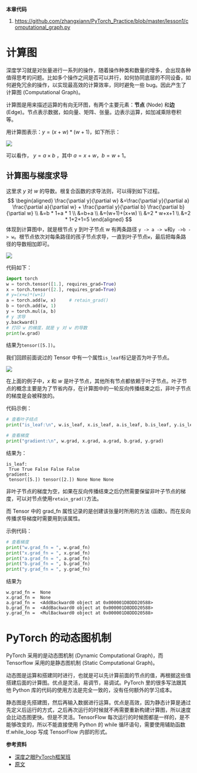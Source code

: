 **本章代码**

1. https://github.com/zhangxiann/PyTorch_Practice/blob/master/lesson1/computational_graph.py

# 计算图

深度学习就是对张量进行一系列的操作，随着操作种类和数量的增多，会出现各种值得思考的问题。比如多个操作之间是否可以并行，如何协同底层的不同设备，如何避免冗余的操作，以实现最高效的计算效率，同时避免一些 bug。因此产生了计算图 (Computational Graph)。

计算图是用来描述运算的有向无环图，有两个主要元素：**节点** (Node) 和**边** (Edge)。节点表示数据，如向量、矩阵、张量。边表示运算，如加减乘除卷积等。

用计算图表示：$y=(x+w)*(w+1)$，如下所示：

![](https://gitee.com/liuhuihe/Ehe/raw/master/images/深度之眼PyTorch框架班-20201215-224439-556326.png)


可以看作， $y=a \times b$ ，其中 $a=x+w$，$b=w+1$。

## 计算图与梯度求导

这里求 $y$ 对 $w$ 的导数。根复合函数的求导法则，可以得到如下过程。
$$
\begin{aligned} 
\frac{\partial y}{\partial w} 
&=\frac{\partial y}{\partial a} \frac{\partial a}{\partial w} + \frac{\partial y}{\partial b} \frac{\partial b}{\partial w} \\ 
&=b * 1+a * 1 \\ 
&=b+a \\ 
&=(w+1)+(x+w) \\ 
&=2 * w+x+1 \\ 
&=2 * 1+2+1=5
\end{aligned}
$$
体现到计算图中，就是根节点 y 到叶子节点 w 有两条路径 `y -> a -> w`和`y ->b -> w`。根节点依次对每条路径的孩子节点求导，一直到叶子节点`w`，最后把每条路径的导数相加即可。

![](https://gitee.com/liuhuihe/Ehe/raw/master/images/深度之眼PyTorch框架班-20201215-224439-559102.png)


代码如下：

```python
import torch
w = torch.tensor([1.], requires_grad=True)
x = torch.tensor([2.], requires_grad=True)
# y=(x+w)*(w+1)
a = torch.add(w, x)     # retain_grad()
b = torch.add(w, 1)
y = torch.mul(a, b)
# y 求导
y.backward()
# 打印 w 的梯度，就是 y 对 w 的导数
print(w.grad)
```

结果为`tensor([5.])`。

我们回顾前面说过的 Tensor 中有一个属性`is_leaf`标记是否为叶子节点。

![](https://gitee.com/liuhuihe/Ehe/raw/master/images/深度之眼PyTorch框架班-20201215-224439-525401.png)


在上面的例子中，$x$ 和 $w$ 是叶子节点，其他所有节点都依赖于叶子节点。叶子节点的概念主要是为了节省内存，在计算图中的一轮反向传播结束之后，非叶子节点的梯度是会被释放的。

代码示例：

```python
# 查看叶子结点
print("is_leaf:\n", w.is_leaf, x.is_leaf, a.is_leaf, b.is_leaf, y.is_leaf)

# 查看梯度
print("gradient:\n", w.grad, x.grad, a.grad, b.grad, y.grad)
```

结果为：

```
is_leaf:
 True True False False False
gradient:
 tensor([5.]) tensor([2.]) None None None
```

非叶子节点的梯度为空，如果在反向传播结束之后仍然需要保留非叶子节点的梯度，可以对节点使用`retain_grad()`方法。

而 Tensor 中的 grad_fn 属性记录的是创建该张量时所用的方法 (函数)。而在反向传播求导梯度时需要用到该属性。

示例代码：

```python
# 查看梯度
print("w.grad_fn = ", w.grad_fn)
print("x.grad_fn = ", x.grad_fn)
print("a.grad_fn = ", a.grad_fn)
print("b.grad_fn = ", b.grad_fn)
print("y.grad_fn = ", y.grad_fn)
```

结果为

```
w.grad_fn =  None
x.grad_fn =  None
a.grad_fn =  <AddBackward0 object at 0x000001D8DDD20588>
b.grad_fn =  <AddBackward0 object at 0x000001D8DDD20588>
y.grad_fn =  <MulBackward0 object at 0x000001D8DDD20588>
```

# PyTorch 的动态图机制

PyTorch 采用的是动态图机制 (Dynamic Computational Graph)，而 Tensorflow 采用的是静态图机制 (Static Computational Graph)。

动态图是运算和搭建同时进行，也就是可以先计算前面的节点的值，再根据这些值搭建后面的计算图。优点是灵活，易调节，易调试。PyTorch 里的很多写法跟其他 Python 库的代码的使用方法是完全一致的，没有任何额外的学习成本。

静态图是先搭建图，然后再输入数据进行运算。优点是高效，因为静态计算是通过先定义后运行的方式，之后再次运行的时候就不再需要重新构建计算图，所以速度会比动态图更快。但是不灵活。TensorFlow 每次运行的时候图都是一样的，是不能够改变的，所以不能直接使用 Python 的 while 循环语句，需要使用辅助函数 tf.while_loop 写成 TensorFlow 内部的形式。

**参考资料**

- [深度之眼PyTorch框架班](https://ai.deepshare.net/detail/p_5df0ad9a09d37_qYqVmt85/6)
- [原文](https://blog.zhangxiann.com/202002112035/)